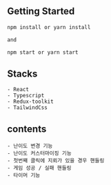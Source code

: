 ## Getting Started

```bash
npm install or yarn install

and

npm start or yarn start
```

## Stacks

```
- React
- Typescript
- Redux-toolkit
- TailwindCss
```

## contents

```
- 난이도 변경 기능
- 난이도 커스터마이징 기능
- 첫번째 클릭에 지뢰가 있을 경우 핸들링
- 게임 성공 / 실패 핸들링
- 타이머 기능

```
